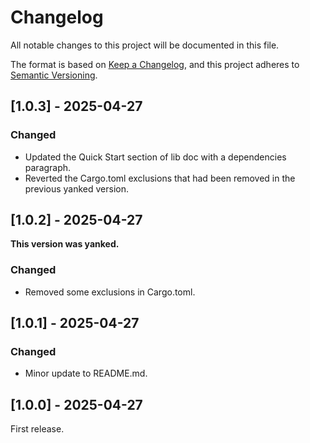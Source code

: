 # Changelog

All notable changes to this project will be documented in this file.

The format is based on [Keep a Changelog](https://keepachangelog.com/en/1.1.0/),
and this project adheres to [Semantic Versioning](https://semver.org/spec/v2.0.0.html).

## [1.0.3] - 2025-04-27

### Changed

- Updated the Quick Start section of lib doc with a dependencies paragraph.
- Reverted the Cargo.toml exclusions that had been removed in the previous yanked version.

## [1.0.2] - 2025-04-27

**This version was yanked.**

### Changed

- Removed some exclusions in Cargo.toml.

## [1.0.1] - 2025-04-27

### Changed

- Minor update to README.md.

## [1.0.0] - 2025-04-27

First release.
